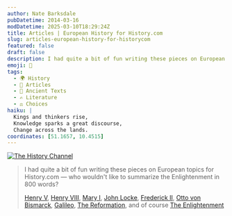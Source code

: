 ```yaml
---
author: Nate Barksdale
pubDatetime: 2014-03-16
modDatetime: 2025-03-10T18:29:24Z
title: Articles | European History for History.com
slug: articles-european-history-for-historycom
featured: false
draft: false
description: I had quite a bit of fun writing these pieces on European topics for History.com, exploring figures and events that shaped the continent.
emoji: 📜
tags:
  - 🌍 History
  - 📖 Articles
  - 📜 Ancient Texts
  - ✍️ Literature
  - ⚖️ Choices
haiku: |
  Kings and thinkers rise,  
  Knowledge sparks a great discourse,  
  Change across the lands.
coordinates: [51.1657, 10.4515]
---
```


[![The History Channel](https://www.natebarksdale.com/wp-content/uploads/2014/03/history-log.png)](http://www.history.com/topics)

> I had quite a bit of fun writing these pieces on European topics for History.com — who wouldn't like to summarize the Enlightenment in 800 words?
>
> [Henry V](http://www.history.com/topics/british-history/henry-v-england), [Henry VIII](http://www.history.com/topics/british-history/henry-viii), [Mary I](http://www.history.com/topics/british-history/mary-i), [John Locke](http://www.history.com/topics/john-locke), [Frederick II](http://www.history.com/topics/frederick-ii-prussia), [Otto von Bismarck](http://www.history.com/topics/otto-von-bismarck), [Galileo](http://www.history.com/topics/galileo-galilei), [The Reformation](http://www.history.com/topics/reformation), and of course [The Enlightenment](http://www.history.com/topics/enlightenment)
